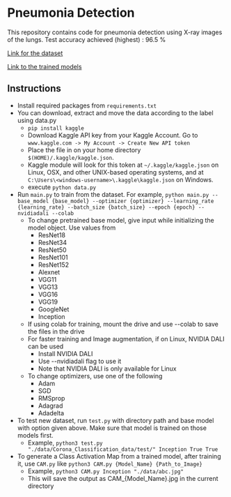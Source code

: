 # Pneumonia  Detection

This repository contains code for pneumonia detection using X-ray images of the lungs. Test accuracy achieved (highest) : 96.5 %

[Link for the dataset](https://www.kaggle.com/praveengovi/coronahack-chest-xraydataset)

[Link to the trained models](https://drive.google.com/drive/folders/1fx8SVrtOdtTdeOXox7aAZGe6RzjcW5Uk?usp=sharing)

## Instructions

- Install required packages from `requirements.txt`
- You can download, extract and move the data according to the label using data.py
    - `pip install kaggle`
    - Download Kaggle API key from your Kaggle Account. Go to `www.kaggle.com -> My Account -> Create New API token`
    - Place the file in on your home directory `$(HOME)/.kaggle/kaggle.json`.
    - Kaggle module will look for this token at `~/.kaggle/kaggle.json` on Linux, OSX, and other UNIX-based operating systems, and at `C:\Users\<windows-username>\.kaggle\kaggle.json` on Windows.
    - execute `python data.py`
- Run `main.py` to train from the dataset. For example, `python main.py --base_model {base_model} --optimizer {optimizer} --learning_rate {learning_rate} --batch_size {batch_size} --epoch {epoch} --nvidiadali --colab`
    - To change pretrained base model, give input while initializing the model object. Use values from 
        - ResNet18 
        - ResNet34
        - ResNet50
        - ResNet101
        - ResNet152
        - Alexnet 
        - VGG11
        - VGG13
        - VGG16
        - VGG19
        - GoogleNet
        - Inception
    - If using colab for training, mount the drive and use --colab to save the files in the drive
    - For faster training and Image augmentation, if on Linux, NVIDIA DALI can be used
        - Install NVIDIA DALI
        - Use --nvidiadali flag to use it
        - Note that NVIDIA DALI is only available for Linux
    - To change optimizers, use one of the following
        - Adam
        - SGD
        - RMSprop
        - Adagrad
        - Adadelta
- To test new dataset, run `test.py` with directory path and base model with option given above. Make sure that model is trained on those models first. 
    - Example, `python3 test.py "./data/Corona_Classification_data/test/" Inception True True`
- To generate a Class Activation Map from a trained model, after training it, use `CAM.py` like `python3 CAM.py {Model_Name} {Path_to_Image}`
    - Example, ```python3 CAM.py Inception "./data/abc.jpg"```
    - This will save the output as CAM_{Model_Name}.jpg in the current directory
